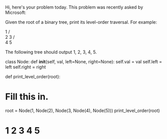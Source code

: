 Hi, here's your problem today. This problem was recently asked by Microsoft:

Given the root of a binary tree, print its level-order traversal. For example:

  1
 / \
2   3
   / \
  4   5

The following tree should output 1, 2, 3, 4, 5.

class Node:
  def __init__(self, val, left=None, right=None):
    self.val = val
    self.left = left
    self.right = right

def print_level_order(root):
  # Fill this in.

root = Node(1, Node(2), Node(3, Node(4), Node(5)))
print_level_order(root)
# 1 2 3 4 5
